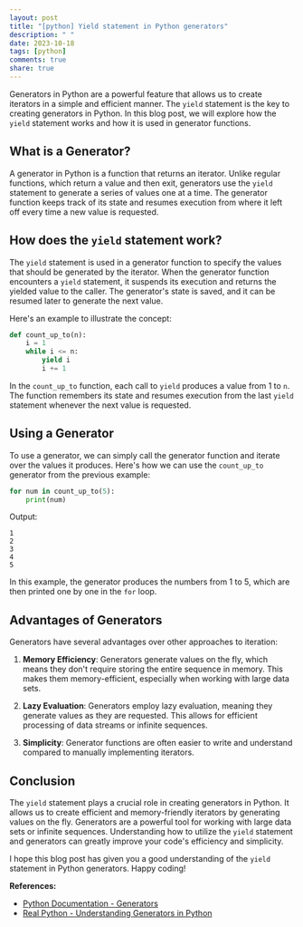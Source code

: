 ```yaml
---
layout: post
title: "[python] Yield statement in Python generators"
description: " "
date: 2023-10-18
tags: [python]
comments: true
share: true
---
```


Generators in Python are a powerful feature that allows us to create iterators in a simple and efficient manner. The `yield` statement is the key to creating generators in Python. In this blog post, we will explore how the `yield` statement works and how it is used in generator functions.

## What is a Generator?

A generator in Python is a function that returns an iterator. Unlike regular functions, which return a value and then exit, generators use the `yield` statement to generate a series of values one at a time. The generator function keeps track of its state and resumes execution from where it left off every time a new value is requested.

## How does the `yield` statement work?

The `yield` statement is used in a generator function to specify the values that should be generated by the iterator. When the generator function encounters a `yield` statement, it suspends its execution and returns the yielded value to the caller. The generator's state is saved, and it can be resumed later to generate the next value.

Here's an example to illustrate the concept:

```python
def count_up_to(n):
    i = 1
    while i <= n:
        yield i
        i += 1
```

In the `count_up_to` function, each call to `yield` produces a value from 1 to `n`. The function remembers its state and resumes execution from the last `yield` statement whenever the next value is requested.

## Using a Generator

To use a generator, we can simply call the generator function and iterate over the values it produces. Here's how we can use the `count_up_to` generator from the previous example:

```python
for num in count_up_to(5):
    print(num)
```

Output:
```
1
2
3
4
5
```

In this example, the generator produces the numbers from 1 to 5, which are then printed one by one in the `for` loop.

## Advantages of Generators

Generators have several advantages over other approaches to iteration:

1. **Memory Efficiency**: Generators generate values on the fly, which means they don't require storing the entire sequence in memory. This makes them memory-efficient, especially when working with large data sets.

2. **Lazy Evaluation**: Generators employ lazy evaluation, meaning they generate values as they are requested. This allows for efficient processing of data streams or infinite sequences.

3. **Simplicity**: Generator functions are often easier to write and understand compared to manually implementing iterators.

## Conclusion

The `yield` statement plays a crucial role in creating generators in Python. It allows us to create efficient and memory-friendly iterators by generating values on the fly. Generators are a powerful tool for working with large data sets or infinite sequences. Understanding how to utilize the `yield` statement and generators can greatly improve your code's efficiency and simplicity.

I hope this blog post has given you a good understanding of the `yield` statement in Python generators. Happy coding!

**References:**

- [Python Documentation - Generators](https://docs.python.org/3/tutorial/classes.html#generators)
- [Real Python - Understanding Generators in Python](https://realpython.com/introduction-to-python-generators/)